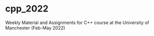 # cpp_2022
 Weekly Material and Assignments for C++ course at the University of Manchester (Feb-May 2022)
